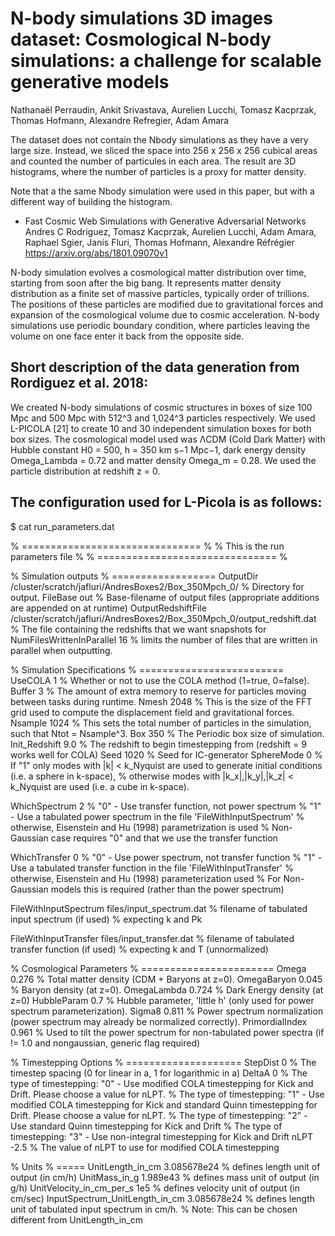 # N-body simulations 3D images dataset: Cosmological N-body simulations: a challenge for scalable generative models

Nathanaël Perraudin, Ankit Srivastava, Aurelien Lucchi, Tomasz Kacprzak, Thomas Hofmann, Alexandre Refregier, Adam Amara

The dataset does not contain the Nbody simulations as they have a very large size. Instead, we sliced the space into 256 x 256 x 256 cubical areas and counted the number of particules in each area. The result are 3D histograms, where the number of particles is a proxy for matter density.

Note that a the same Nbody simulation were used in this paper, but with a different way of building the histogram.
* Fast Cosmic Web Simulations with Generative Adversarial Networks
Andres C Rodriguez, Tomasz Kacprzak, Aurelien Lucchi, Adam Amara, Raphael Sgier, Janis Fluri, Thomas Hofmann, Alexandre Réfrégier
https://arxiv.org/abs/1801.09070v1


N-body simulation evolves a cosmological matter distribution over time, starting from soon after the big bang.
It represents matter density distribution as a finite set of massive particles, typically order of trillions.
The positions of these particles are modified due to gravitational forces and expansion of the cosmological volume due to cosmic acceleration.
N-body simulations use periodic boundary condition, where particles leaving the volume on one face enter it back from the opposite side.

## Short description of the data generation from Rordiguez et al. 2018:

We created N-body simulations of cosmic structures in boxes of size 100 Mpc and 500 Mpc with 512^3 and 1,024^3 particles respectively.
We used L-PICOLA [21] to create 10 and 30 independent simulation boxes for both box sizes.
The cosmological model used was ΛCDM (Cold Dark Matter) with Hubble constant H0 = 500, h = 350 km s−1 Mpc−1,
dark energy density Omega_Lambda = 0.72 and matter density Omega_m = 0.28.
We used the particle distribution at redshift z = 0.

## The configuration used for L-Picola is as follows:

$ cat run_parameters.dat

% =============================== %
% This is the run parameters file %
% =============================== %

% Simulation outputs
% ==================
OutputDir                   /cluster/scratch/jafluri/AndresBoxes2/Box_350Mpch_0/                     % Directory for output.
FileBase                    out                             % Base-filename of output files (appropriate additions are appended on at runtime)
OutputRedshiftFile          /cluster/scratch/jafluri/AndresBoxes2/Box_350Mpch_0/output_redshift.dat           % The file containing the redshifts that we want snapshots for
NumFilesWrittenInParallel   16                                   % limits the number of files that are written in parallel when outputting.

% Simulation Specifications
% =========================
UseCOLA          1           % Whether or not to use the COLA method (1=true, 0=false).
Buffer           3           % The amount of extra memory to reserve for particles moving between tasks during runtime.
Nmesh            2048         % This is the size of the FFT grid used to compute the displacement field and gravitational forces.
Nsample          1024        % This sets the total number of particles in the simulation, such that Ntot = Nsample^3.
Box              350      % The Periodic box size of simulation.
Init_Redshift    9.0         % The redshift to begin timestepping from (redshift = 9 works well for COLA)
Seed             1020        % Seed for IC-generator
SphereMode       0           % If "1" only modes with |k| < k_Nyquist are used to generate initial conditions (i.e. a sphere in k-space),
                             % otherwise modes with |k_x|,|k_y|,|k_z| < k_Nyquist are used (i.e. a cube in k-space).

WhichSpectrum    2           % "0" - Use transfer function, not power spectrum
                             % "1" - Use a tabulated power spectrum in the file 'FileWithInputSpectrum'
                             % otherwise, Eisenstein and Hu (1998) parametrization is used
                             % Non-Gaussian case requires "0" and that we use the transfer function

WhichTransfer    0           % "0" - Use power spectrum, not transfer function
                             % "1" - Use a tabulated transfer function in the file 'FileWithInputTransfer'
                             % otherwise, Eisenstein and Hu (1998) parameterization used
                             % For Non-Gaussian models this is required (rather than the power spectrum)

FileWithInputSpectrum  files/input_spectrum.dat    % filename of tabulated input spectrum (if used)
                                                   % expecting k and Pk

FileWithInputTransfer  files/input_transfer.dat    % filename of tabulated transfer function (if used)
                                                   % expecting k and T (unnormalized)

% Cosmological Parameters
% =======================
Omega            0.276        % Total matter density (CDM + Baryons at z=0).
OmegaBaryon      0.045        % Baryon density (at z=0).
OmegaLambda      0.724        % Dark Energy density (at z=0)
HubbleParam      0.7         % Hubble parameter, 'little h' (only used for power spectrum parameterization).
Sigma8           0.811        % Power spectrum normalization (power spectrum may already be normalized correctly).
PrimordialIndex  0.961        % Used to tilt the power spectrum for non-tabulated power spectra (if != 1.0 and nongaussian, generic flag required)

% Timestepping Options
% ====================
StepDist         0           % The timestep spacing (0 for linear in a, 1 for logarithmic in a)
DeltaA           0           % The type of timestepping: "0" - Use modified COLA timestepping for Kick and Drift. Please choose a value for nLPT.
                             % The type of timestepping: "1" - Use modified COLA timestepping for Kick and standard Quinn timestepping for Drift. Please choose a value for nLPT.
                             % The type of timestepping: "2" - Use standard Quinn timestepping for Kick and Drift
                             % The type of timestepping: "3" - Use non-integral timestepping for Kick and Drift
nLPT             -2.5        % The value of nLPT to use for modified COLA timestepping


% Units
% =====
UnitLength_in_cm                3.085678e24       % defines length unit of output (in cm/h)
UnitMass_in_g                   1.989e43          % defines mass unit of output (in g/h)
UnitVelocity_in_cm_per_s        1e5               % defines velocity unit of output (in cm/sec)
InputSpectrum_UnitLength_in_cm  3.085678e24       % defines length unit of tabulated input spectrum in cm/h.
                                                  % Note: This can be chosen different from UnitLength_in_cm